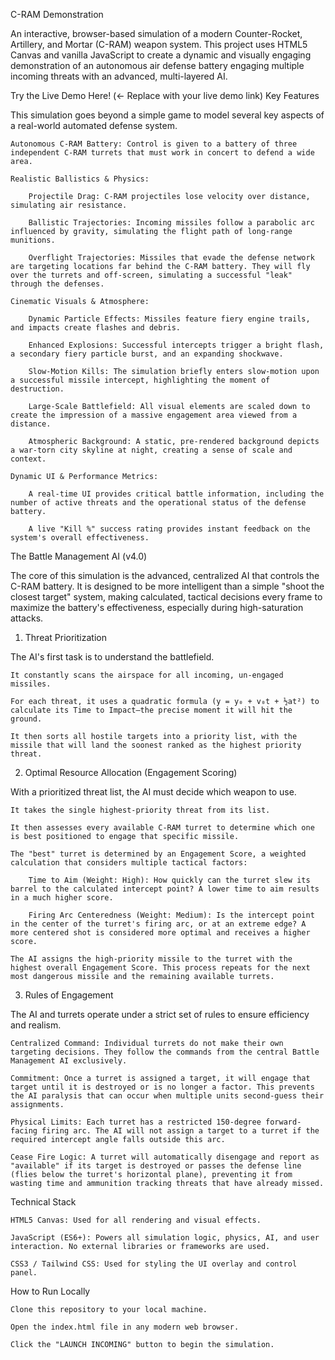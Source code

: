 C-RAM Demonstration

An interactive, browser-based simulation of a modern Counter-Rocket, Artillery, and Mortar (C-RAM) weapon system. This project uses HTML5 Canvas and vanilla JavaScript to create a dynamic and visually engaging demonstration of an autonomous air defense battery engaging multiple incoming threats with an advanced, multi-layered AI.

Try the Live Demo Here! (<- Replace with your live demo link)
Key Features

This simulation goes beyond a simple game to model several key aspects of a real-world automated defense system.

    Autonomous C-RAM Battery: Control is given to a battery of three independent C-RAM turrets that must work in concert to defend a wide area.

    Realistic Ballistics & Physics:

        Projectile Drag: C-RAM projectiles lose velocity over distance, simulating air resistance.

        Ballistic Trajectories: Incoming missiles follow a parabolic arc influenced by gravity, simulating the flight path of long-range munitions.

        Overflight Trajectories: Missiles that evade the defense network are targeting locations far behind the C-RAM battery. They will fly over the turrets and off-screen, simulating a successful "leak" through the defenses.

    Cinematic Visuals & Atmosphere:

        Dynamic Particle Effects: Missiles feature fiery engine trails, and impacts create flashes and debris.

        Enhanced Explosions: Successful intercepts trigger a bright flash, a secondary fiery particle burst, and an expanding shockwave.

        Slow-Motion Kills: The simulation briefly enters slow-motion upon a successful missile intercept, highlighting the moment of destruction.

        Large-Scale Battlefield: All visual elements are scaled down to create the impression of a massive engagement area viewed from a distance.

        Atmospheric Background: A static, pre-rendered background depicts a war-torn city skyline at night, creating a sense of scale and context.

    Dynamic UI & Performance Metrics:

        A real-time UI provides critical battle information, including the number of active threats and the operational status of the defense battery.

        A live "Kill %" success rating provides instant feedback on the system's overall effectiveness.

The Battle Management AI (v4.0)

The core of this simulation is the advanced, centralized AI that controls the C-RAM battery. It is designed to be more intelligent than a simple "shoot the closest target" system, making calculated, tactical decisions every frame to maximize the battery's effectiveness, especially during high-saturation attacks.
1. Threat Prioritization

The AI's first task is to understand the battlefield.

    It constantly scans the airspace for all incoming, un-engaged missiles.

    For each threat, it uses a quadratic formula (y = y₀ + v₀t + ½at²) to calculate its Time to Impact—the precise moment it will hit the ground.

    It then sorts all hostile targets into a priority list, with the missile that will land the soonest ranked as the highest priority threat.

2. Optimal Resource Allocation (Engagement Scoring)

With a prioritized threat list, the AI must decide which weapon to use.

    It takes the single highest-priority threat from its list.

    It then assesses every available C-RAM turret to determine which one is best positioned to engage that specific missile.

    The "best" turret is determined by an Engagement Score, a weighted calculation that considers multiple tactical factors:

        Time to Aim (Weight: High): How quickly can the turret slew its barrel to the calculated intercept point? A lower time to aim results in a much higher score.

        Firing Arc Centeredness (Weight: Medium): Is the intercept point in the center of the turret's firing arc, or at an extreme edge? A more centered shot is considered more optimal and receives a higher score.

    The AI assigns the high-priority missile to the turret with the highest overall Engagement Score. This process repeats for the next most dangerous missile and the remaining available turrets.

3. Rules of Engagement

The AI and turrets operate under a strict set of rules to ensure efficiency and realism.

    Centralized Command: Individual turrets do not make their own targeting decisions. They follow the commands from the central Battle Management AI exclusively.

    Commitment: Once a turret is assigned a target, it will engage that target until it is destroyed or is no longer a factor. This prevents the AI paralysis that can occur when multiple units second-guess their assignments.

    Physical Limits: Each turret has a restricted 150-degree forward-facing firing arc. The AI will not assign a target to a turret if the required intercept angle falls outside this arc.

    Cease Fire Logic: A turret will automatically disengage and report as "available" if its target is destroyed or passes the defense line (flies below the turret's horizontal plane), preventing it from wasting time and ammunition tracking threats that have already missed.

Technical Stack

    HTML5 Canvas: Used for all rendering and visual effects.

    JavaScript (ES6+): Powers all simulation logic, physics, AI, and user interaction. No external libraries or frameworks are used.

    CSS3 / Tailwind CSS: Used for styling the UI overlay and control panel.

How to Run Locally

    Clone this repository to your local machine.

    Open the index.html file in any modern web browser.

    Click the "LAUNCH INCOMING" button to begin the simulation.
